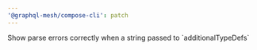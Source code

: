 ```yaml
---
'@graphql-mesh/compose-cli': patch
---
```


Show parse errors correctly when a string passed to \`additionalTypeDefs\`
